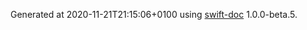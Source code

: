 Generated at 2020-11-21T21:15:06+0100 using [swift-doc](https://github.com/SwiftDocOrg/swift-doc) 1.0.0-beta.5.
